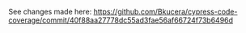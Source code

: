 See changes made here: https://github.com/Bkucera/cypress-code-coverage/commit/40f88aa27778dc55ad3fae56af66724f73b6496d 
